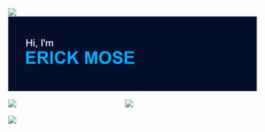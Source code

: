 <img align="left" src ="https://komarev.com/ghpvc/?username=Mosericko&color=00ADFE">
&nbsp  
<img src ="https://github.com/Mosericko/Mosericko/blob/main/headerx.png">

<img align="left" width="47%" src="https://github-readme-stats.vercel.app/api?username=mosericko&show_icons=true&theme=algolia" /> <img width="47%" src="https://github-readme-streak-stats.herokuapp.com?user=Mosericko&theme=algolia&date_format=j%20M%5B%20Y%5D" />

<!--  <a href="https://twitter.com/mosericko" title="Redirect to Twitter"><img src="https://github.com/Muchori/Muchori/blob/main/assets/twitter.png" width="100" alt="Twitter" /></a> -->
<!-- [![Top Langs](https://github-readme-stats.vercel.app/api/top-langs/?username=Mosericko&layout=compact&theme=algolia)](https://github.com/mosericko/github-readme-stats) -->
<img align = "left" src ="https://github-readme-stats.vercel.app/api/top-langs/?username=Mosericko&layout=compact&theme=blue-green"/>

